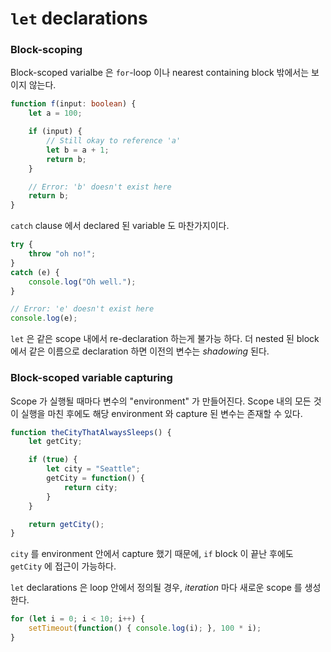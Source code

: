 # `let` declarations

### Block-scoping
Block-scoped varialbe 은 `for`-loop 이나 nearest containing block 
밖에서는 보이지 않는다.

```typescript
function f(input: boolean) {
    let a = 100;

    if (input) {
        // Still okay to reference 'a'
        let b = a + 1;
        return b;
    }

    // Error: 'b' doesn't exist here
    return b;
}
```

`catch` clause 에서 declared 된 variable 도 마찬가지이다.

```typescript
try {
    throw "oh no!";
}
catch (e) {
    console.log("Oh well.");
}

// Error: 'e' doesn't exist here
console.log(e);
```

`let` 은 같은 scope 내에서 re-declaration 하는게 불가능 하다. 
더 nested 된 block 에서 같은 이름으로 declaration 하면 이전의 변수는 
*shadowing* 된다.

### Block-scoped variable capturing
Scope 가 실행될 때마다 변수의 "environment" 가 만들어진다. 
Scope 내의 모든 것이 실행을 마친 후에도 해당 environment 와 capture 된 
변수는 존재할 수 있다.

```typescript
function theCityThatAlwaysSleeps() {
    let getCity;

    if (true) {
        let city = "Seattle";
        getCity = function() {
            return city;
        }
    }

    return getCity();
}
```

`city` 를 environment 안에서 capture 했기 때문에, 
`if` block 이 끝난 후에도 `getCity` 에 접근이 가능하다.

`let` declarations 은 loop 안에서 정의될 경우, *iteration* 마다 
새로운 scope 를 생성한다.

```typescript
for (let i = 0; i < 10; i++) {
    setTimeout(function() { console.log(i); }, 100 * i);
}
```
